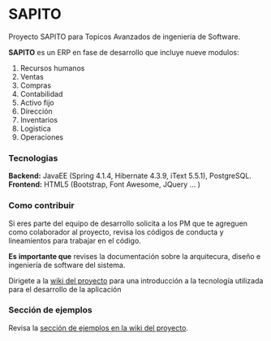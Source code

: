 # SAPITO
Proyecto SAPITO para Topicos Avanzados de ingenieria de Software.

**SAPITO** es un ERP en fase de desarrollo que incluye nueve modulos:

 1. Recursos humanos
 2. Ventas
 3. Compras
 4. Contabilidad
 5. Activo fijo
 6. Dirección
 7. Inventarios
 8. Logistica
 9. Operaciones

### Tecnologias

**Backend:** JavaEE (Spring 4.1.4, Hibernate 4.3.9, iText 5.5.1), PostgreSQL.
**Frontend:** HTML5 (Bootstrap, Font Awesome, JQuery ... )

### Como contribuir

Si eres parte del equipo de desarrollo solicita a los PM que te agreguen como colaborador al proyecto, revisa los códigos de conducta y lineamientos para trabajar en el código.

**Es importante que** revises la documentación sobre la arquitecura, diseño e ingeniería de software del sistema.

Dirigete a la [wiki del proyecto](https://github.com/DiganmeGiovanni/SAPITO/wiki) para una introducción a la tecnología utilizada para el desarrollo de la aplicación

### Sección de ejemplos

Revisa la [sección de ejemplos en la wiki del proyecto](https://github.com/DiganmeGiovanni/SAPITO/wiki#ejemplos).